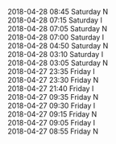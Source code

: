 2018-04-28 08:45 Saturday  N  
2018-04-28 07:15 Saturday  I  
2018-04-28 07:05 Saturday  N  
2018-04-28 07:00 Saturday  I  
2018-04-28 04:50 Saturday  N  
2018-04-28 03:10 Saturday  I  
2018-04-28 03:05 Saturday  N  
2018-04-27 23:35 Friday  I  
2018-04-27 23:30 Friday  N  
2018-04-27 21:40 Friday  I  
2018-04-27 09:35 Friday  N  
2018-04-27 09:30 Friday  I  
2018-04-27 09:15 Friday  N  
2018-04-27 09:05 Friday  I  
2018-04-27 08:55 Friday  N  
